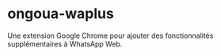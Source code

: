 # ongoua-waplus
Une extension Google Chrome pour ajouter des fonctionnalités supplémentaires à WhatsApp Web.
